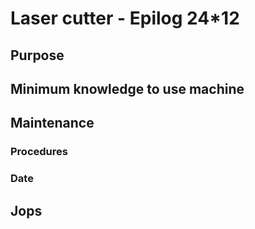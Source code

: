 # Laser cutter - Epilog 24*12

## Purpose

## Minimum knowledge to use machine

## Maintenance

### Procedures

### Date

## Jops